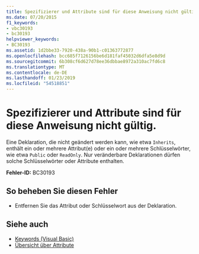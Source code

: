 ```yaml
---
title: Spezifizierer und Attribute sind für diese Anweisung nicht gültig.
ms.date: 07/20/2015
f1_keywords:
- vbc30193
- bc30193
helpviewer_keywords:
- BC30193
ms.assetid: 1d2bbe33-7920-438a-90b1-c01363772877
ms.openlocfilehash: bcc685f7126156be6d181faf45032d6dfa5e8d9d
ms.sourcegitcommit: 6b308cf6d627d78ee36dbbae8972a310ac7fd6c8
ms.translationtype: MT
ms.contentlocale: de-DE
ms.lasthandoff: 01/23/2019
ms.locfileid: "54518851"
---
```

# <a name="specifiers-and-attributes-are-not-valid-on-this-statement"></a>Spezifizierer und Attribute sind für diese Anweisung nicht gültig.
Eine Deklaration, die nicht geändert werden kann, wie etwa `Inherits`, enthält ein oder mehrere Attribut(e) oder ein oder mehrere Schlüsselwörter, wie etwa `Public` oder `ReadOnly`. Nur veränderbare Deklarationen dürfen solche Schlüsselwörter oder Attribute enthalten.  
  
 **Fehler-ID:** BC30193  
  
## <a name="to-correct-this-error"></a>So beheben Sie diesen Fehler  
  
-   Entfernen Sie das Attribut oder Schlüsselwort aus der Deklaration.  
  
## <a name="see-also"></a>Siehe auch
- [Keywords (Visual Basic)](~/docs/visual-basic/language-reference/keywords/index.md)
- [Übersicht über Attribute](~/docs/visual-basic/programming-guide/concepts/attributes/index.md)
